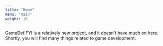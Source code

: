 ```yaml
---
title: "Home"
menu: "main"
weight: 10
---
```


GameDef.FYI is a relatively new project, and it doesn't have much on here.
Shortly, you will find many things related to game development.
